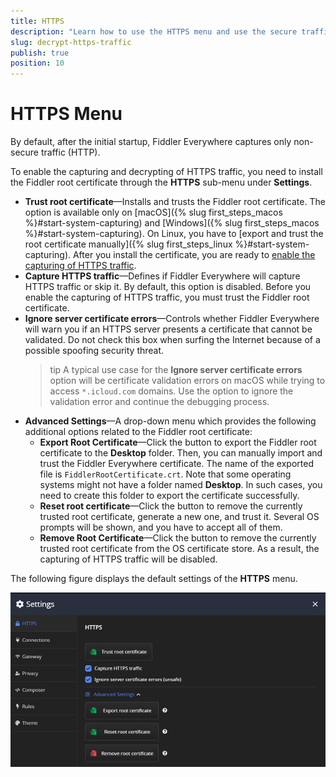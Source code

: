 ```yaml
---
title: HTTPS 
description: "Learn how to use the HTTPS menu and use the secure traffic capturing and root certificate options in the Fiddler Everywhere web-debugging HTTP-proxy client."
slug: decrypt-https-traffic
publish: true
position: 10
---
```


# HTTPS Menu

By default, after the initial startup, Fiddler Everywhere captures only non-secure traffic (HTTP).

To enable the capturing and decrypting of HTTPS traffic, you need to install the Fiddler root certificate through the **HTTPS** sub-menu under **Settings**.

- **Trust root certificate**&mdash;Installs and trusts the Fiddler root certificate. The option is available only on [macOS]({% slug first_steps_macos %}#start-system-capturing) and [Windows]({% slug first_steps_macos %}#start-system-capturing). On Linux, you have to [export and trust the root certificate manually]({% slug first_steps_linux %}#start-system-capturing). After you install the certificate, you are ready to [enable the capturing of HTTPS traffic](#capture-https-traffic).
- **Capture HTTPS traffic**&mdash;Defines if Fiddler Everywhere will capture HTTPS traffic or skip it. By default, this option is disabled. Before you enable the capturing of HTTPS traffic, you must trust the Fiddler root certificate.
- **Ignore server certificate errors**&mdash;Controls whether Fiddler Everywhere will warn you if an HTTPS server presents a certificate that cannot be validated. Do not check this box when surfing the Internet because of a possible spoofing security threat.
    >tip A typical use case for the **Ignore server certificate errors** option will be certificate validation errors on macOS while trying to access `*.icloud.com` domains. Use the option to ignore the validation error and continue the debugging process.
- **Advanced Settings**&mdash;A drop-down menu which provides the following additional options related to the Fiddler root certificate:
    - **Export Root Certificate**&mdash;Click the button to export the Fiddler root certificate to the **Desktop** folder. Then, you can manually import and trust the Fiddler Everywhere certificate. The name of the exported file is `FiddlerRootCertificate.crt`. Note that some operating systems might not have a folder named **Desktop**. In such cases, you need to create this folder to export the certificate successfully.
    - **Reset root certificate**&mdash;Click the button to remove the currently trusted root certificate, generate a new one, and trust it. Several OS prompts will be shown, and you have to accept all of them.
    - **Remove Root Certificate**&mdash;Click the button to remove the currently trusted root certificate from the OS certificate store. As a result, the capturing of HTTPS traffic will be disabled.

The following figure displays the default settings of the **HTTPS** menu.  

![default https settings](../../images/settings/settings-https.png)
